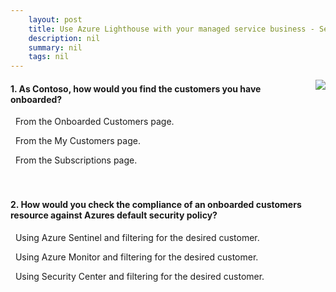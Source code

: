 ```yaml
---
    layout: post
    title: Use Azure Lighthouse with your managed service business - Set up cross-tenant management
    description: nil
    summary: nil
    tags: nil
---
```



 <a target="_blank" href="https://docs.microsoft.com/en-us/learn/modules/intro-to-azure-lighthouse/5-video-cross-tenant-management/"><i class="fas fa-external-link-alt"></i> </a>
 <img align="right" src="https://docs.microsoft.com/en-us/learn/achievements/generic-badge.svg">
####  1. As Contoso, how would you find the customers you have onboarded?


<i class='far fa-square'></i> &nbsp;&nbsp;From the Onboarded Customers page.

<i class='fas fa-check-square' style='color: Dodgerblue;'></i> &nbsp;&nbsp;From the My Customers page.

<i class='far fa-square'></i> &nbsp;&nbsp;From the Subscriptions page.
<br />
<br />
<br />

####  2. How would you check the compliance of an onboarded customers resource against Azures default security policy?


<i class='far fa-square'></i> &nbsp;&nbsp;Using Azure Sentinel and filtering for the desired customer.

<i class='far fa-square'></i> &nbsp;&nbsp;Using Azure Monitor and filtering for the desired customer.

<i class='fas fa-check-square' style='color: Dodgerblue;'></i> &nbsp;&nbsp;Using Security Center and filtering for the desired customer.
<br />
<br />
<br />
